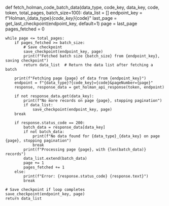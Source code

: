 def fetch_holman_code_batch_data(data_type, code_key, data_key, code, token, total_pages, batch_size=100):
    data_list = []
    endpoint_key = f"Holman_{data_type}_{code_key}_{code}"
    last_page = get_last_checkpoint(endpoint_key, default=1)
    page = last_page
    pages_fetched = 0
    
    while page <= total_pages:
        if pages_fetched >= batch_size:
            # Save checkpoint
            save_checkpoint(endpoint_key, page)
            print(f"Fetched batch size {batch_size} from {endpoint_key}, saving checkpoint")
            return data_list  # Return the data list after fetching a batch
        
        print(f"Fetching page {page} of data from {endpoint_key}")
        endpoint = f"{data_type}?{code_key}={code}&pageNumber={page}"
        response, response_data = get_holman_api_response(token, endpoint)
        
        if not response_data.get(data_key):
            print(f"No more records on page {page}, stopping pagination")
            if data_list:
                save_checkpoint(endpoint_key, page)
        break

        if response.status_code == 200:
            batch_data = response_data[data_key]
            if not batch_data:
                print(f"No data found for {data_type}_{data_key} on page {page}, stopping pagination")
                break
            print(f"Processing page {page}, with {len(batch_data)} records")
            data_list.extend(batch_data)
            page += 1
            pages_fetched += 1
        else:
            print(f"Error: {response.status_code} {response.text}")
            break
    
    # Save checkpoint if loop completes
    save_checkpoint(endpoint_key, page)
    return data_list
